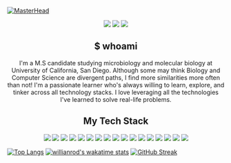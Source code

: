 [![MasterHead](https://ik.imagekit.io/y7dxpteu7ju/download_nsF4SEOOZ.png?updatedAt=1639027769083)](https://github.com/Haz-git)
<p align="center">
 
 <img src="https://badges.pufler.dev/visits/Haz-git/Haz-git"/> 
 <img src="https://badges.pufler.dev/repos/Haz-git"/>
 <img src="https://badges.pufler.dev/commits/monthly/Haz-git" />

</p>
<h2 align="center">$ whoami</h2>
<p align="center">
  I'm a M.S candidate studying microbiology and molecular biology at University of California, San Diego. Although some may think Biology and Computer Science are divergent paths, I find more similarities more often than not! I'm a passionate learner who's always willing to learn, explore, and tinker across all technology stacks. I love leveraging all the technologies I've learned to solve real-life problems.
</p>  

<h2 align="center">My Tech Stack</h2>
<p align="center">
 <img src="https://img.shields.io/badge/react-%2320232a.svg?style=for-the-badge&logo=react&logoColor=%2361DAFB"/>
 <img src="https://img.shields.io/badge/redux-%23593d88.svg?style=for-the-badge&logo=redux&logoColor=white"/>
 <img src="https://img.shields.io/badge/styled--components-DB7093?style=for-the-badge&logo=styled-components&logoColor=white"/>
 <img src="https://img.shields.io/badge/javascript-%23323330.svg?style=for-the-badge&logo=javascript&logoColor=%23F7DF1E"/>
 <img src="https://img.shields.io/badge/python-3670A0?style=for-the-badge&logo=python&logoColor=ffdd54"/>
 <img src="https://img.shields.io/badge/typescript-%23007ACC.svg?style=for-the-badge&logo=typescript&logoColor=white"/>
 <img src="https://img.shields.io/badge/node.js-6DA55F?style=for-the-badge&logo=node.js&logoColor=white"/>
 <img src="https://img.shields.io/badge/express.js-%23404d59.svg?style=for-the-badge&logo=express&logoColor=%2361DAFB"/>
 <img src="https://img.shields.io/badge/html5-%23E34F26.svg?style=for-the-badge&logo=html5&logoColor=white"/>
 <img src="https://img.shields.io/badge/css3-%231572B6.svg?style=for-the-badge&logo=css3&logoColor=white"/>
 <img src="https://img.shields.io/badge/MongoDB-%234ea94b.svg?style=for-the-badge&logo=mongodb&logoColor=white"/>
 <img src="https://img.shields.io/badge/mysql-%2300f.svg?style=for-the-badge&logo=mysql&logoColor=white"/>
 <img src="https://img.shields.io/badge/postgres-%23316192.svg?style=for-the-badge&logo=postgresql&logoColor=white"/>
 <img src="https://img.shields.io/badge/netlify-%23000000.svg?style=for-the-badge&logo=netlify&logoColor=#00C7B7"/>
 <img src="https://img.shields.io/badge/heroku-%23430098.svg?style=for-the-badge&logo=heroku&logoColor=white"/>
 <img src="https://img.shields.io/badge/git-%23F05033.svg?style=for-the-badge&logo=git&logoColor=white"/>
 <img src="https://img.shields.io/badge/r-%23276DC3.svg?style=for-the-badge&logo=r&logoColor=white"/>
</p>


[![Top Langs](https://github-readme-stats.vercel.app/api/top-langs/?username=Haz-git&layout=compact&theme=algolia)](https://github.com/anuraghazra/github-readme-stats)
[![willianrod's wakatime stats](https://github-readme-stats.vercel.app/api/wakatime?username=Haz_git&theme=algolia)](https://github.com/anuraghazra/github-readme-stats)
[![GitHub Streak](http://github-readme-streak-stats.herokuapp.com?user=Haz-git&theme=algolia&date_format=M%20j%5B%2C%20Y%5D)](https://git.io/streak-stats)
